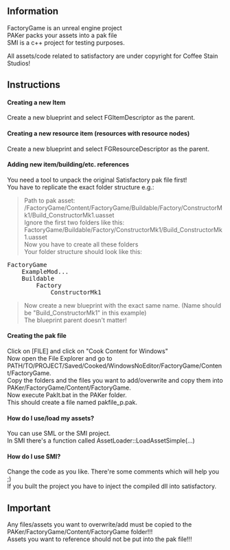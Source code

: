 ## Information

FactoryGame is an unreal engine project  
PAKer packs your assets into a pak file  
SMI is a c++ project for testing purposes.  

All assets/code related to satisfactory are under copyright for Coffee Stain Studios!  

## Instructions

#### Creating a new Item  
Create a new blueprint and select FGItemDescriptor as the parent.  

#### Creating a new resource item (resources with resource nodes)  
Create a new blueprint and select FGResourceDescriptor as the parent.  

#### Adding new item/building/etc. references  
You need a tool to unpack the original Satisfactory pak file first!  
You have to replicate the exact folder structure e.g.:  

> Path to pak asset: /FactoryGame/Content/FactoryGame/Buildable/Factory/ConstructorMk1/Build_ConstructorMk1.uasset  
> Ignore the first two folders like this: FactoryGame/Buildable/Factory/ConstructorMk1/Build_ConstructorMk1.uasset  
> Now you have to create all these folders  
> Your folder structure should look like this:  

<pre>
FactoryGame  
    ExampleMod...  
    Buildable  
        Factory  
            ConstructorMk1  
</pre>

> Now create a new blueprint with the exact same name. (Name should be "Build_ConstructorMk1" in this example)  
> The blueprint parent doesn't matter!  

#### Creating the pak file  
Click on [FILE] and click on "Cook Content for Windows"  
Now open the File Explorer and go to PATH/TO/PROJECT/Saved/Cooked/WindowsNoEditor/FactoryGame/Content/FactoryGame.  
Copy the folders and the files you want to add/overwrite and copy them into PAKer/FactoryGame/Content/FactoryGame.  
Now execute PakIt.bat in the PAKer folder.  
This should create a file named pakfile_p.pak.  

#### How do I use/load my assets?  
You can use SML or the SMI project.  
In SMI there's a function called AssetLoader::LoadAssetSimple(...)  

#### How do I use SMI?  
Change the code as you like. There're some comments which will help you ;)  
If you built the project you have to inject the compiled dll into satisfactory.  

## Important

Any files/assets you want to overwrite/add must be copied to the PAKer/FactoryGame/Content/FactoryGame folder!!!  
Assets you want to reference should not be put into the pak file!!!  